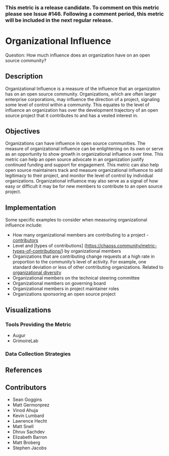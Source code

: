 ###  This metric is a release candidate. To comment on this metric please see Issue #146. Following a comment period, this metric will be included in the next regular release.

# Organizational Influence

Question: How much influence does an organization have on an open source community?
## Description
Organizational Influence is a measure of the influence that an organization has on an open source community. Organizations, which are often larger enterprise corporations, may influence the direction of a project, signaling some level of control within a community. This equates to the level of influence an organization has over the development trajectory of an open source project that it contributes to and has a vested interest in.
 ## Objectives
Organizations can have influence in open source communities. The measure of organizational influence can be enlightening on its own or serve as an opportunity to show growth in organizational influence over time. This metric can help an open source advocate in an organization justify continued funding and support for engagement. This metric can also help open source maintainers track and measure organizational influence to add legitimacy to their project, and monitor the level of control by individual organizations. Organizational influence may also serve as a signal of how easy or difficult it may be for new members to contribute to an open source project. 
## Implementation
Some specific examples to consider when measuring organizational influence include: 

* How many organizational members are contributing to a project - [contributors](https://chaoss.community/metric-contributors/)
* Level and [types of contributions]  (https://chaoss.community/metric-types-of-contributions/) by organizational members
* Organizations that are contributing change requests at a high rate in proportion to the community’s level of activity. For example, one standard deviation or less of other contributing organizations. Related to [organizational diversity](https://chaoss.community/metric-organizational-diversity/)
* Organizational members on the technical steering committee
* Organizational members on governing board
* Organizational members in project maintainer roles 
* Organizations sponsoring an open source project

## Visualizations

### Tools Providing the Metric

* Augur
* GrimoireLab

### Data Collection Strategies

## References

## Contributors
* Sean Goggins
* Matt Germonprez
* Vinod Ahuja
* Kevin Lumbard 
* Lawrence Hecht
* Matt Snell
* Dhruv Sachdev
* Elizabeth Barron
* Matt Broberg
* Stephen Jacobs
